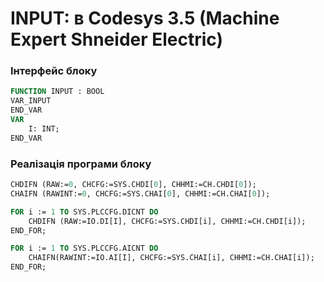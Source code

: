 # INPUT: в Codesys 3.5 (Machine Expert Shneider Electric)

### Інтерфейс блоку 

```pascal
FUNCTION INPUT : BOOL
VAR_INPUT
END_VAR
VAR
	I: INT;
END_VAR

```



### Реалізація програми блоку 



```pascal
CHDIFN (RAW:=0, CHCFG:=SYS.CHDI[0], CHHMI:=CH.CHDI[0]);
CHAIFN (RAWINT:=0, CHCFG:=SYS.CHAI[0], CHHMI:=CH.CHAI[0]);

FOR i := 1 TO SYS.PLCCFG.DICNT DO
    CHDIFN (RAW:=IO.DI[I], CHCFG:=SYS.CHDI[i], CHHMI:=CH.CHDI[i]);
END_FOR;

FOR i := 1 TO SYS.PLCCFG.AICNT DO
    CHAIFN(RAWINT:=IO.AI[I], CHCFG:=SYS.CHAI[i], CHHMI:=CH.CHAI[i]);
END_FOR;
```



